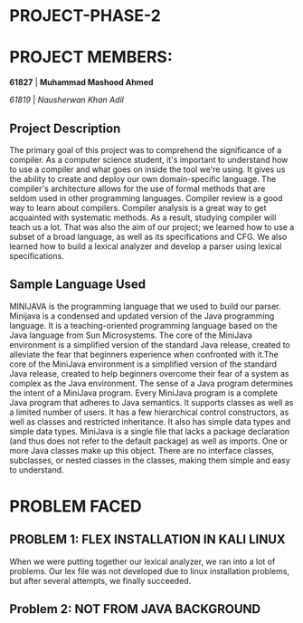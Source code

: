 
# PROJECT-PHASE-2

# PROJECT MEMBERS:

**61827** | **Muhammad Mashood Ahmed**
  
*61819* | *Nausherwan Khan Adil*
## Project Description 
The primary goal of this project was to comprehend the significance of a compiler. As a computer science student, it's important to understand how to use a compiler and what goes on inside the tool we're using. It gives us the ability to create and deploy our own domain-specific language. The compiler's architecture allows for the use of formal methods that are seldom used in other programming languages. Compiler review is a good way to learn about compilers.
Compiler analysis is a great way to get acquainted with systematic methods. As a result, studying compiler will teach us a lot. That was also the aim of our project; we learned how to use a subset of a broad language, as well as its specifications and CFG. We also learned how to build a lexical analyzer and develop a parser using lexical specifications.

## Sample Language Used 
MINIJAVA is the programming language that we used to build our parser. Minijava is a condensed and updated version of the Java programming language. It is a teaching-oriented programming language based on the Java language from Sun Microsystems. The core of the MiniJava environment is a simplified version of the standard Java release, created to alleviate the fear that beginners experience when confronted with it.The core of the MiniJava environment is a simplified version of the standard Java release, created to help beginners overcome their fear of a system as complex as the Java environment. The sense of a Java program determines the intent of a MiniJava program. Every MiniJava program is a complete Java program that adheres to Java semantics. It supports classes as well as a limited number of users.
It has a few hierarchical control constructors, as well as classes and restricted inheritance. It also has simple data types and simple data types. MiniJava is a single file that lacks a package declaration (and thus does not refer to the default package) as well as imports. One or more Java classes make up this object. There are no interface classes, subclasses, or nested classes in the classes, making them simple and easy to understand.

# PROBLEM FACED
## PROBLEM 1: FLEX INSTALLATION IN KALI LINUX
When we were putting together our lexical analyzer, we ran into a lot of problems. Our lex file was not developed due to linux installation problems, but after several attempts, we finally succeeded.

## Problem 2: NOT FROM JAVA BACKGROUND
